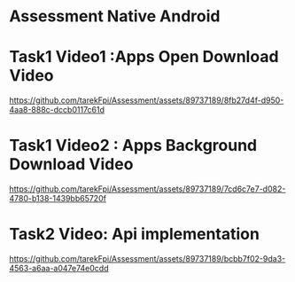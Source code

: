 # Assessment Native Android


# Task1 Video1 :Apps Open Download Video 

https://github.com/tarekFpi/Assessment/assets/89737189/8fb27d4f-d950-4aa8-888c-dccb0117c61d

# Task1 Video2 : Apps Background Download Video

https://github.com/tarekFpi/Assessment/assets/89737189/7cd6c7e7-d082-4780-b138-1439bb65720f

# Task2  Video: Api implementation


https://github.com/tarekFpi/Assessment/assets/89737189/bcbb7f02-9da3-4563-a6aa-a047e74e0cdd

